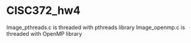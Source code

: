 # CISC372_hw4
Image_pthreads.c is threaded with pthreads library
Image_openmp.c is threaded with OpenMP library
